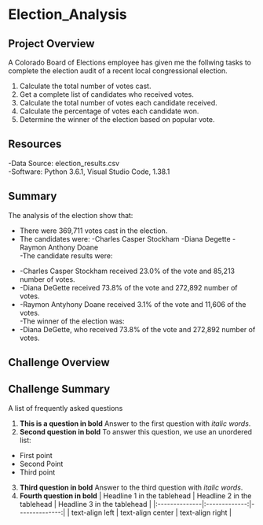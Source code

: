 # Election_Analysis

## Project Overview
A Colorado Board of Elections employee has given me the follwing tasks to complete the election audit of a recent local congressional election.

1. Calculate the total number of votes cast.
2. Get a complete list of candidates who received votes.
3. Calculate the total number of votes each candidate received.
4. Calculate the percentage of votes each candidate won.
5. Determine the winner of the election based on popular vote.

## Resources
-Data Source: election_results.csv <br />
-Software: Python 3.6.1, Visual Studio Code, 1.38.1

## Summary
The analysis of the election show that:<br />
- There were 369,711 votes cast in the election.<br />
- The candidates were:
-Charles Casper Stockham
-Diana Degette
-Raymon Anthony Doane<br />
-The candidate results were:
*    -Charles Casper Stockham received 23.0% of the vote and 85,213 number of votes.
*    -Diana DeGette received 73.8% of the vote and 272,892 number of votes.
*    -Raymon Antyhony Doane received 3.1% of the vote and 11,606 of the votes.<br />
-The winner of the election was:
*    -Diana DeGette, who received 73.8% of the vote and 272,892 number of votes.

## Challenge Overview

## Challenge Summary


A list of frequently asked questions
1. **This is a question in bold**
Answer to the first question with _italic words_. 
2. __Second question in bold__ 
To answer this question, we use an unordered list:
* First point
* Second Point
* Third point
3. **Third question in bold**
Answer to the third question with *italic words*.
4. **Fourth question in bold**
| Headline 1 in the tablehead | Headline 2 in the tablehead | Headline 3 in the tablehead |
|:--------------|:-------------:|--------------:|
| text-align left | text-align center | text-align right |
